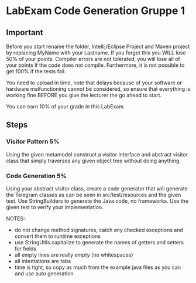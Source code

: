 # LabExam Code Generation Gruppe 1

## Important
Before you start rename the folder, Intellij/Eclipse Project and Maven project by replacing MyName with your Lastname. If you forget this you WILL lose 50% of your points. 
Compiler errors are not tolerated, you will lose all of your points if the code does not compile. Furthermore, it is not possible to get 100% if the tests fail.

You need to upload in time, note that delays because of your software or hardware malfunctioning cannot be considered, so ensure that everything is working fine BEFORE you give the lecturer the go ahead to start. 

You can earn 10% of your grade in this LabExam.

## Steps

### Visitor Pattern 5%
Using the given metamodel construct a visitor interface and abstract visitor class that simply traverses any given object tree without doing anything. 

### Code Generation 5% 
Using your abstract visitor class, create a code generator that will generate the Telegram classes as can be seen in src/test/resources and the given test. Use StringBuilders to generate the Java code, no frameworks. Use the given test to verify your implementation.

NOTES: 
- do not change method signatures, catch any checked exceptions and convert them to runtime exceptions
- use StringUtils.capitalize to generate the names of getters and setters for fields
- all empty lines are really empty (no whitespaces)
- all intentations are tabs
- time is tight, so copy as much from the example java files as you can and use auto generation
